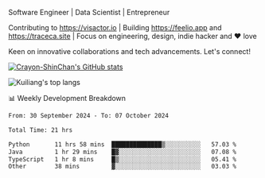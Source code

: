 Software Engineer | Data Scientist | Entrepreneur

Contributing to https://visactor.io | Building https://feelio.app and https://traceca.site | Focus on engineering, design, indie hacker and ❤️ love

Keen on innovative collaborations and tech advancements. Let's connect!

[![Crayon-ShinChan's GitHub stats](https://github-readme-stats.vercel.app/api?username=mengxi-ream)](https://github.com/anuraghazra/github-readme-stats)

![Kuiliang's top langs](https://github-readme-stats.vercel.app/api/top-langs?username=mengxi-ream&&hide=tex,jupyter%20notebook,mdx,scss)

📊 Weekly Development Breakdown

<!--START_SECTION:waka-->

```txt
From: 30 September 2024 - To: 07 October 2024

Total Time: 21 hrs

Python       11 hrs 58 mins  ██████████████▒░░░░░░░░░░   57.03 %
Java         1 hr 29 mins    █▓░░░░░░░░░░░░░░░░░░░░░░░   07.08 %
TypeScript   1 hr 8 mins     █▒░░░░░░░░░░░░░░░░░░░░░░░   05.41 %
Other        38 mins         ▓░░░░░░░░░░░░░░░░░░░░░░░░   03.03 %
```

<!--END_SECTION:waka-->
